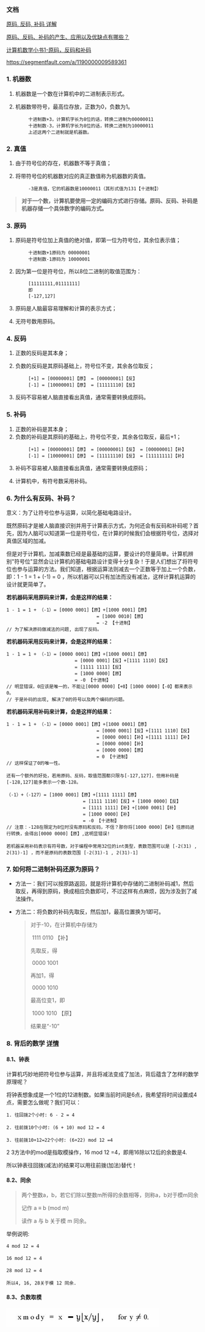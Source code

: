 

### 文档

[原码, 反码, 补码 详解](https://www.cnblogs.com/zhangziqiu/archive/2011/03/30/ComputerCode.html)

[原码、反码、补码的产生、应用以及优缺点有哪些？](https://www.zhihu.com/question/20159860)

[计算机数学小书1-原码，反码和补码](https://zhuanlan.zhihu.com/p/36036038)

https://segmentfault.com/a/1190000009589361



###  1. 机器数

1. 机器数是一个数在计算机中的二进制表示形式。

2. 机器数带符号，最高位存放，正数为0，负数为1。

```
		十进制数+3，计算机字长为8位的话，转换二进制为00000011
		十进制数-3，计算机字长为8位的话，转换二进制为10000011
		上述这两个二进制就是机器数。
```



### 2. 真值

1. 由于符号位的存在，机器数不等于真值；

2. 将带符号位的机器数对应的真正数值称为机器数的真值。

```
		-3是真值，它的机器数是10000011（其形式值为131【十进制】）
```





> **对于一个数，计算机要使用一定的编码方式进行存储。原码、反码、补码是机器存储一个具体数字的编码方式。**



### 3. 原码

1. 原码是符号位加上真值的绝对值，即第一位为符号位，其余位表示值；

```
		十进制数+1原码为 00000001
		十进制数-1原码为 10000001
```

2. 因为第一位是符号位，所以8位二进制的取值范围为：

```
		[11111111,01111111]
		即
		[-127,127]
```

3. 原码是人脑最容易理解和计算的表示方式；

4. 无符号数用原码。



### 4. 反码

1. 正数的反码是其本身；

2. 负数的反码是其原码基础上，符号位不变，其余各位取反；

```
		[+1] = [00000001]【原】 = [00000001]【反】
		[-1] = [10000001]【原】 = [11111110]【反】
```

3. 反码不容易被人脑直接看出真值，通常需要转换成原码。



### 5. 补码

1. 正数的补码是其本身；
2. 负数的补码是其原码的基础上，符号位不变，其余各位取反，最后+1；

```
		[+1] = [00000001]【原】 = [00000001]【反】 = [00000001]【补】
		[-1] = [10000001]【原】 = [11111110]【反】 = [11111111]【补】
```

3. 补码不容易被人脑直接看出真值，通常需要转换成原码；

4. 计算机中，有符号数采用补码。



### 6. 为什么有反码、补码？

意义：为了让符号位参与运算，以简化基础电路设计。

既然原码才是被人脑直接识别并用于计算表示方式，为何还会有反码和补码呢？首先，因为人脑可以知道第一位是符号位，在计算的时候我们会根据符号位，选择对真值区域的加减。

但是对于计算机，加减乘数已经是最基础的运算，要设计的尽量简单。计算机辨别"符号位"显然会让计算机的基础电路设计变得十分复杂！于是人们想出了将符号位也参与运算的方法。我们知道，根据运算法则减去一个正数等于加上一个负数，即：1 - 1 = 1 + (-1) = 0 ，所以机器可以只有加法而没有减法，这样计算机运算的设计就更简单了。



**若机器码采用原码来计算，会是这样的结果：**

```
1 - 1 = 1 + （-1）= [0000 0001]【原】+[1000 0001]【原】
								 = [1000 0010]【原】
								 = -2 【十进制】
// 为了解决原码做减法的问题, 出现了反码。
```

**若机器码采用反码来计算，会是这样的结果：**

```
1 - 1 = 1 + （-1）= [0000 0001]【原】+[1000 0001]【原】
		  		    	 = [0000 0001]【反】+[1111 1110]【反】
		  		    	 = [1111 1111]【反】
		  		    	 = [1000 0000]【原】
		  		    	 = -0 【十进制】
// 明显错误，0应该是唯一的，不能让[0000 0000]【+0】[1000 0000]【-0】都来表示0。
// 于是补码的出现, 解决了0的符号以及两个编码的问题。
```

**若机器码采用补码来计算，会是这样的结果：**

```
1 - 1 = 1 + （-1）= [0000 0001]【原】+[1000 0001]【原】
								 = [0000 0001]【反】+[1111 1110]【反】
								 = [0000 0001]【补】+[1111 1111]【补】
								 = [0000 0000]【补】
								 = [0000 0000]【原】
								 = 0 【十进制】
// 这样保证了0的唯一性。

还有一个额外的好处，若用原码、反码，取值范围都只限与[-127,127]，但用补码是[-128,127]能多表示一个数-128。

（-1）+（-127）= [1000 0001]【原】+[1111 1111]【原】
							= [1111 1110]【反】+ [1000 0000]【反】
							= [1111 1111]【补】+[1000 0001]【补】
							= [1000 0000]【补】
							= -0 【十进制】
// 注意：-128在限定为8位时没有原码和反码，不信？那你将[1000 0000]【补】往原码进行转换，会得出[0000 0000]【原】,这明显错误!
    
若机器采用补码表示有符号数，对于编程中常用32位的int类型，表数范围可以是 [-2(31) , 2(31)-1] ，而不是原码的表数范围 [-2(31)-1 , 2(31)-1]
```



### 7. 如何将二进制补码还原为原码？

* 方法一：我们可以按原路返回，就是将计算机中存储的二进制补码减1，然后取反，再得到原码，换成相应负数即可，不过这样有点麻烦，因为涉及到了减法操作。

* 方法二：将负数的补码先取反，然后加1，最高位置换为1即可。

  > 对于-10，在计算机中存储为
  >
  > ​		1111 0110 【补】
  >
  > 先取反，得
  >
  > ​		0000 1001
  >
  > 再加1，得
  >
  > ​		0000 1010
  >
  > 最高位变1，即
  >
  > ​		1000 1010 【原】
  >
  > 结果是“-10”



### 8. 背后的数学  [详情](https://www.cnblogs.com/zhangziqiu/archive/2011/03/30/ComputerCode.html)

#### 8.1、钟表

计算机巧妙地把符号位参与运算，并且将减法变成了加法，背后蕴含了怎样的数学原理呢？

将钟表想象成是一个1位的12进制数。如果当前时间是6点，我希望将时间设置成4点，需要怎么做呢？我们可以：

```
1. 往回拨2个小时: 6 - 2 = 4

2. 往前拨10个小时: (6 + 10) mod 12 = 4

3. 往前拨10+12=22个小时: (6+22) mod 12 =4
```

2 3方法中的mod是指取模操作，16 mod 12 =4，即用16除以12后的余数是4.

所以钟表往回拨(减法)的结果可以用往前拨(加法)替代！



#### 8.2、同余

> 两个整数a，b，若它们除以整数m所得的余数相等，则称a，b对于模m同余
>
> 记作 a ≡ b (mod m)
>
> 读作 a 与 b 关于模 m 同余。

举例说明:

```
4 mod 12 = 4

16 mod 12 = 4

28 mod 12 = 4

所以4, 16, 28关于模 12 同余.
```



#### 8.3、负数取模

![](media_原码反码补码/mod.png)







